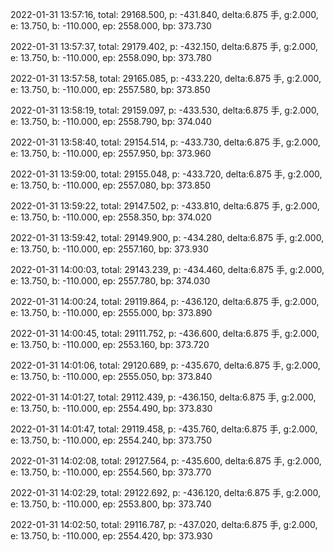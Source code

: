 2022-01-31 13:57:16, total: 29168.500, p: -431.840, delta:6.875 手, g:2.000, e: 13.750, b: -110.000, ep: 2558.000, bp: 373.730

2022-01-31 13:57:37, total: 29179.402, p: -432.150, delta:6.875 手, g:2.000, e: 13.750, b: -110.000, ep: 2558.090, bp: 373.780

2022-01-31 13:57:58, total: 29165.085, p: -433.220, delta:6.875 手, g:2.000, e: 13.750, b: -110.000, ep: 2557.580, bp: 373.850

2022-01-31 13:58:19, total: 29159.097, p: -433.530, delta:6.875 手, g:2.000, e: 13.750, b: -110.000, ep: 2558.790, bp: 374.040

2022-01-31 13:58:40, total: 29154.514, p: -433.730, delta:6.875 手, g:2.000, e: 13.750, b: -110.000, ep: 2557.950, bp: 373.960

2022-01-31 13:59:00, total: 29155.048, p: -433.720, delta:6.875 手, g:2.000, e: 13.750, b: -110.000, ep: 2557.080, bp: 373.850

2022-01-31 13:59:22, total: 29147.502, p: -433.810, delta:6.875 手, g:2.000, e: 13.750, b: -110.000, ep: 2558.350, bp: 374.020

2022-01-31 13:59:42, total: 29149.900, p: -434.280, delta:6.875 手, g:2.000, e: 13.750, b: -110.000, ep: 2557.160, bp: 373.930

2022-01-31 14:00:03, total: 29143.239, p: -434.460, delta:6.875 手, g:2.000, e: 13.750, b: -110.000, ep: 2557.780, bp: 374.030

2022-01-31 14:00:24, total: 29119.864, p: -436.120, delta:6.875 手, g:2.000, e: 13.750, b: -110.000, ep: 2555.000, bp: 373.890

2022-01-31 14:00:45, total: 29111.752, p: -436.600, delta:6.875 手, g:2.000, e: 13.750, b: -110.000, ep: 2553.160, bp: 373.720

2022-01-31 14:01:06, total: 29120.689, p: -435.670, delta:6.875 手, g:2.000, e: 13.750, b: -110.000, ep: 2555.050, bp: 373.840

2022-01-31 14:01:27, total: 29112.439, p: -436.150, delta:6.875 手, g:2.000, e: 13.750, b: -110.000, ep: 2554.490, bp: 373.830

2022-01-31 14:01:47, total: 29119.458, p: -435.760, delta:6.875 手, g:2.000, e: 13.750, b: -110.000, ep: 2554.240, bp: 373.750

2022-01-31 14:02:08, total: 29127.564, p: -435.600, delta:6.875 手, g:2.000, e: 13.750, b: -110.000, ep: 2554.560, bp: 373.770

2022-01-31 14:02:29, total: 29122.692, p: -436.120, delta:6.875 手, g:2.000, e: 13.750, b: -110.000, ep: 2553.800, bp: 373.740

2022-01-31 14:02:50, total: 29116.787, p: -437.020, delta:6.875 手, g:2.000, e: 13.750, b: -110.000, ep: 2554.420, bp: 373.930